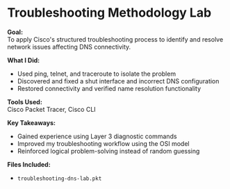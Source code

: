 # Troubleshooting Methodology Lab

**Goal:**  
To apply Cisco's structured troubleshooting process to identify and resolve network issues affecting DNS connectivity.

**What I Did:**  
- Used ping, telnet, and traceroute to isolate the problem  
- Discovered and fixed a shut interface and incorrect DNS configuration  
- Restored connectivity and verified name resolution functionality

**Tools Used:**  
Cisco Packet Tracer, Cisco CLI

**Key Takeaways:**  
- Gained experience using Layer 3 diagnostic commands  
- Improved my troubleshooting workflow using the OSI model  
- Reinforced logical problem-solving instead of random guessing  

**Files Included:**  
- `troubleshooting-dns-lab.pkt`
